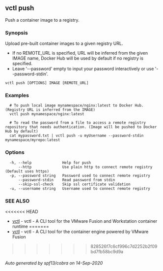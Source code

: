 ## vctl push

Push a container image to a registry.

### Synopsis

Upload pre-built container images to a given registry URL.
* If no REMOTE_URL is specified, URL will be inferred from the given IMAGE name, Docker Hub will be used by default if no registry is specified.
* Leave '--password' empty to input your password interactively or use '--password-stdin'.

```
vctl push [OPTIONS] IMAGE [REMOTE_URL]
```

### Examples

```
  # To push local image mynamespace/nginx:latest to Docker Hub. (Registry URL is inferred from the IMAGE)
  vctl push mynamespace/nginx:latest

  # To read the password from a file to access a remote registry repository that needs authentication. (Image will be pushed to Docker Hub by default)
  cat mypassword.txt | vctl push -u myUsername --password-stdin mynamespace/myrepo:latest
```

### Options

```
  -h, --help              Help for push
      --http              Use plain http to connect remote registry (Default uses https)
  -p, --password string   Password used to connect remote registry
      --password-stdin    Read password from stdin
      --skip-ssl-check    Skip ssl certificate validation
  -u, --username string   Username used to connect remote registry
```

### SEE ALSO

<<<<<<< HEAD
* [vctl](vctl.md)	 - vctl - A CLI tool for the VMware Fusion and Workstation container runtime
=======
* [vctl](vctl.md)	 - vctl - A CLI tool for the container engine powered by VMware Fusion
>>>>>>> 828526f7c6cf996c7d2252b2f09bd7fb58bc9d9a

###### Auto generated by spf13/cobra on 14-Sep-2020
